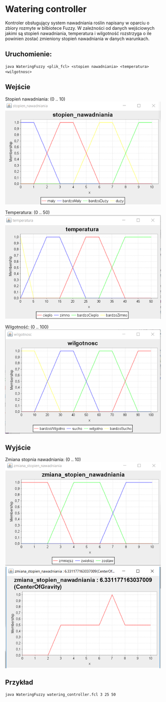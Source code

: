 # Watering controller
Kontroler obsługujący system nawadniania roślin napisany w oparciu o zbiory rozmyte w bilbiotece Fuzzy.
W zależności od danych wejściowych jakimi są stopień nawadniania, temperatura i wilgotność rozstrzyga o ile powinien 
zostać zmieniony stopień nawadniania w danych warunkach.

## Uruchomienie:
`java WateringFuzzy <plik_fcl> <stopien nawadniania> <temperatura> <wilgotnosc>`

## Wejście
Stopień nawadniania: (0 .. 10)
![Image](screens/Stopien%20nawadniania.png)

Temperatura: (0 .. 50)
![Image](screens/Temperatura.png)

Wilgotność: (0 .. 100)
![Image](screens/Wilgotnosc.png)

## Wyjście
Zmiana stopnia nawadniania: (0 .. 10)
![Image](screens/Zmiana%20stopnia%20nawadniania.png)
![Image](screens/Zmiana%20stopnia%20nawadniania%20-%20wynik.png)

## Przykład
`java WateringFuzzy watering_controller.fcl 3 25 50`
